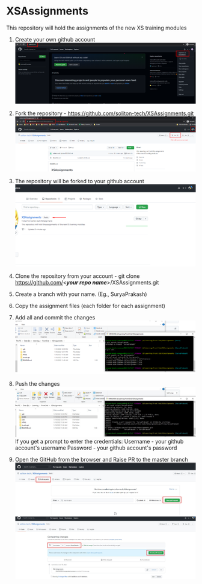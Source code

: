 # XSAssignments
This repository will hold the assignments of the new XS training modules

1. Create your own github account
	![](assets/GitAccount.png)
2. Fork the repository - https://github.com/soliton-tech/XSAssignments.git
	![](assets/Fork.png)
3. The repository will be forked to your github account
	![](assets/Forked.png)
4. Clone the repository from your account - git clone https://github.com/<**_your repo name_**>/XSAssignments.git
5. Create a branch with your name. (Eg., SuryaPrakash)
6. Copy the assignment files (each folder for each assignment)
7. Add all and commit the changes
	![](assets/Commit.png)
8. Push the changes
	![](assets/Push.jpg)
   If you get a prompt to enter the credentials:
	   Username - your github account's username
	   Password - your github account's password
   
9. Open the GitHub from the browser and Raise PR to the master branch
	![](assets/PR0.jpg)
	![](assets/PR.jpg)

